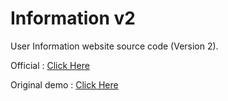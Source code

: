 # Information v2
User Information website source code (Version 2).

Official : [Click Here](https://info.tokovn.com/chuyen-theme.php?theme=v2)

Original demo : [Click Here](https://tokovn.com/demo/info_v2/)
